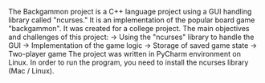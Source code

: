 The Backgammon project is a C++ language project using a GUI handling library called "ncurses." It is an implementation of the popular board game "backgammon". It was created for a college project. The main objectives and challenges of this project:
-> Using the "ncurses" library to handle the GUI 
-> Implementation of the game logic
-> Storage of saved game state
-> Two-player game
The project was written in PyCharm environment on Linux. In order to run the program, you need to install the ncurses library (Mac / Linux). 
